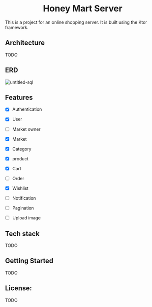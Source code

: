 <h1 align="center">Honey Mart Server</h1>

This is a project for an online shopping server. It is built using the Ktor framework.

## Architecture
TODO

## ERD
![untitled-sql](https://github.com/TheChance101/Honey-Mart-Server/assets/34461597/09696796-f1ab-40fe-976d-b15594488bf9)

## Features
- [x] Authentication
- [x] User
- [ ] Market owner 
- [x] Market
- [x] Category
- [x] product
- [x] Cart
- [ ] Order
- [x] Wishlist
- [ ] Notification
- [ ] Pagination
- [ ] Upload image


## Tech stack
TODO

## Getting Started
TODO

## License: 
TODO
